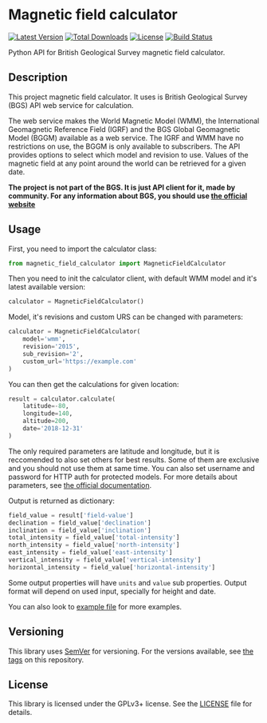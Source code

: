 Magnetic field calculator
=========================

[![Latest Version][icon-version]][link-pypi]
[![Total Downloads][icon-downloads]][link-pypi]
[![License][icon-license]][link-license]
[![Build Status][icon-travis]][link-travis]

Python API for British Geological Survey magnetic field calculator.

## Description

This project magnetic field calculator. It uses is British Geological Survey (BGS) API web service for calculation.

The web service makes the World Magnetic Model (WMM), the International Geomagnetic Reference Field (IGRF) and the BGS Global Geomagnetic Model (BGGM) available as a web service. The IGRF and WMM have no restrictions on use, the BGGM is only available to subscribers. The API provides options to select which model and revision to use. Values of the magnetic field at any point around the world can be retrieved for a given date.

**The project is not part of the BGS. It is just API client for it, made by community. For any information about BGS, you should use [the official website][link-bgs]**

## Usage

First, you need to import the calculator class:

```python
from magnetic_field_calculator import MagneticFieldCalculator
```

Then you need to init the calculator client, with default WMM model and it's latest available version:

```python
calculator = MagneticFieldCalculator()
```

Model, it's revisions and custom URS can be changed with parameters:

```python
calculator = MagneticFieldCalculator(
    model='wmm',
    revision='2015',
    sub_revision='2',
    custom_url='https://example.com'
)
```

You can then get the calculations for given location:

```python
result = calculator.calculate(
    latitude=-80,
    longitude=140,
    altitude=200,
    date='2018-12-31'
)
```

The only required parameters are latitude and longitude, but it is reccomended to also set others for best results. Some of them are exclusive and you should not use them at same time. You can also set username and password for HTTP auth for protected models. For more details about parameters, see [the official documentation][link-parameters].

Output is returned as dictionary:

```python
field_value = result['field-value']
declination = field_value['declination']
inclination = field_value['inclination']
total_intensity = field_value['total-intensity']
north_intensity = field_value['north-intensity']
east_intensity = field_value['east-intensity']
vertical_intensity = field_value['vertical-intensity']
horizontal_intensity = field_value['horizontal-intensity']
```

Some output properties will have `units` and `value` sub properties. Output format will depend on used input, specially for height and date.

You can also look to [example file][link-example] for more examples.

## Versioning

This library uses [SemVer][link-semver] for versioning. For the versions available, see [the tags][link-tags] on this repository.

## License

This library is licensed under the GPLv3+ license. See the [LICENSE][link-license-file] file for details.

[icon-version]: https://img.shields.io/pypi/v/magnetic-field-calculator.svg?style=flat-square&label=version
[icon-downloads]: https://img.shields.io/pypi/dm/magnetic-field-calculator.svg?style=flat-square&label=downloads
[icon-license]: https://img.shields.io/pypi/l/magnetic-field-calculator.svg?style=flat-square&label=license
[icon-travis]: https://img.shields.io/travis/com/filips123/MagneticFieldCalculator.svg?style=flat-square&label=build+status

[link-pypi]: https://pypi.org/project/magnetic-field-calculator/
[link-license]: https://choosealicense.com/licenses/gpl-3.0/
[link-semver]: https://semver.org/
[link-travis]: https://travis-ci.com/filips123/MagneticFieldCalculator/

[link-example]: https://github.com/filips123/MagneticFieldCalculator/blob/master/example.py
[link-tags]: https://github.com/filips123/MagneticFieldCalculator/tags/
[link-license-file]: https://github.com/filips123/MagneticFieldCalculator/blob/master/LICENSE

[link-bgs]: https://bgs.ac.uk/
[link-parameters]: http://geomag.bgs.ac.uk/web_service/GMModels/help/parameters
